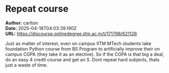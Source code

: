 # Repeat course

**Author:** carlton  
**Date:** 2025-04-18T04:03:39.190Z  
**URL:** https://discourse.onlinedegree.iitm.ac.in/t/171798/621126

Just as matter of interest, even on campus IITM MTech students take foundation Python course from BS Program to artificially improve their on campus CGPA (they take it as an elective).
So if the CGPA is that big a deal, do an easy 4 credit course and get an S. Dont repeat hard subjects, thats just a waste of time.
